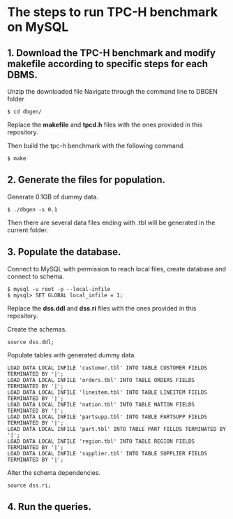 # The steps to run TPC-H benchmark on MySQL



## 1. Download the TPC-H benchmark and modify makefile according to specific steps for each DBMS.
Unzip the downloaded file
Navigate through the command line to DBGEN folder  
```
$ cd dbgen/
```  

Replace the **makefile** and **tpcd.h** files with the ones provided in this repository.  

Then build the tpc-h benchmark with the following command.  
```
$ make
```

## 2. Generate the files for population. 

Generate 0.1GB of dummy data.
```
$ ./dbgen -s 0.1
```  
Then there are several data files ending with .tbl will be generated in the current folder.

## 3. Populate the database.
Connect to MySQL with permission to reach local files, create database and connect to schema.  
```
$ mysql -u root -p --local-infile
$ mysql> SET GLOBAL local_infile = 1;
```  

Replace the **dss.ddl** and **dss.ri** files with the ones provided in this repository.

Create the schemas.
```
source dss.ddl;
```

Populate tables with generated dummy data.  
```
LOAD DATA LOCAL INFILE 'customer.tbl' INTO TABLE CUSTOMER FIELDS TERMINATED BY '|';
LOAD DATA LOCAL INFILE 'orders.tbl' INTO TABLE ORDERS FIELDS TERMINATED BY '|';
LOAD DATA LOCAL INFILE 'lineitem.tbl' INTO TABLE LINEITEM FIELDS TERMINATED BY '|';
LOAD DATA LOCAL INFILE 'nation.tbl' INTO TABLE NATION FIELDS TERMINATED BY '|';
LOAD DATA LOCAL INFILE 'partsupp.tbl' INTO TABLE PARTSUPP FIELDS TERMINATED BY '|';
LOAD DATA LOCAL INFILE 'part.tbl' INTO TABLE PART FIELDS TERMINATED BY '|';
LOAD DATA LOCAL INFILE 'region.tbl' INTO TABLE REGION FIELDS TERMINATED BY '|';
LOAD DATA LOCAL INFILE 'supplier.tbl' INTO TABLE SUPPLIER FIELDS TERMINATED BY '|';
```  

Alter the schema dependencies.
```
source dss.ri;
```

## 4. Run the queries.
```